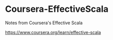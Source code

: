 # Coursera-EffectiveScala
Notes from Coursera's Effective Scala

https://www.coursera.org/learn/effective-scala

